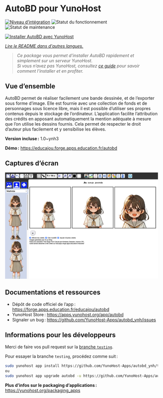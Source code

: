 <!--
Nota bene : ce README est automatiquement généré par <https://github.com/YunoHost/apps/tree/master/tools/readme_generator>
Il NE doit PAS être modifié à la main.
-->

# AutoBD pour YunoHost

[![Niveau d’intégration](https://apps.yunohost.org/badge/integration/autobd)](https://ci-apps.yunohost.org/ci/apps/autobd/)
![Statut du fonctionnement](https://apps.yunohost.org/badge/state/autobd)
![Statut de maintenance](https://apps.yunohost.org/badge/maintained/autobd)

[![Installer AutoBD avec YunoHost](https://install-app.yunohost.org/install-with-yunohost.svg)](https://install-app.yunohost.org/?app=autobd)

*[Lire le README dans d'autres langues.](./ALL_README.md)*

> *Ce package vous permet d’installer AutoBD rapidement et simplement sur un serveur YunoHost.*  
> *Si vous n’avez pas YunoHost, consultez [ce guide](https://yunohost.org/install) pour savoir comment l’installer et en profiter.*

## Vue d’ensemble

AutoBD permet de réaliser facilement une bande dessinée, et de l’exporter sous forme d’image. Elle est fournie avec une collection de fonds et de personnages sous licence libre, mais il est possible d’utiliser ses propres contenus depuis le stockage de l’ordinateur. L’application facilite l’attribution des crédits en apposant automatiquement la mention adéquate à mesure que l’on utilise les dessins fournis. Cela permet de respecter le droit d’auteur plus facilement et y sensibilise les élèves.


**Version incluse :** 1.0~ynh3

**Démo :** <https://educajou.forge.apps.education.fr/autobd>

## Captures d’écran

![Capture d’écran de AutoBD](./doc/screenshots/screenshot.png)

## Documentations et ressources

- Dépôt de code officiel de l’app : <https://forge.apps.education.fr/educajou/autobd>
- YunoHost Store : <https://apps.yunohost.org/app/autobd>
- Signaler un bug : <https://github.com/YunoHost-Apps/autobd_ynh/issues>

## Informations pour les développeurs

Merci de faire vos pull request sur la [branche `testing`](https://github.com/YunoHost-Apps/autobd_ynh/tree/testing).

Pour essayer la branche `testing`, procédez comme suit :

```bash
sudo yunohost app install https://github.com/YunoHost-Apps/autobd_ynh/tree/testing --debug
ou
sudo yunohost app upgrade autobd -u https://github.com/YunoHost-Apps/autobd_ynh/tree/testing --debug
```

**Plus d’infos sur le packaging d’applications :** <https://yunohost.org/packaging_apps>

